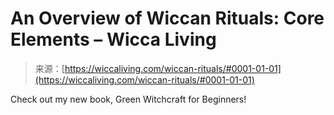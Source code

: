 <!--yml
category: 未分类
date: 2024-06-12 18:26:27
-->

# An Overview of Wiccan Rituals: Core Elements – Wicca Living

> 来源：[https://wiccaliving.com/wiccan-rituals/#0001-01-01](https://wiccaliving.com/wiccan-rituals/#0001-01-01)

Check out my new book, Green Witchcraft for Beginners!